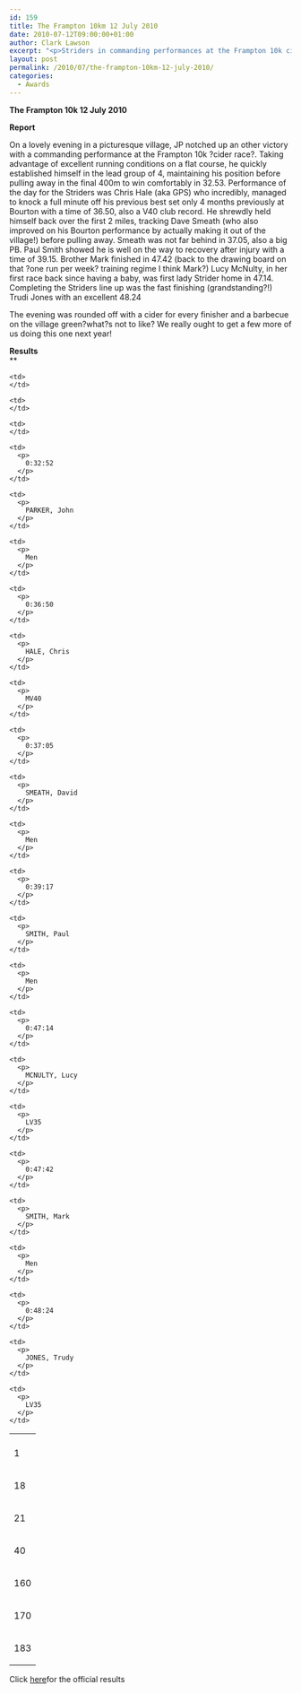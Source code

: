 ```yaml
---
id: 159
title: The Frampton 10km 12 July 2010
date: 2010-07-12T09:00:00+01:00
author: Clark Lawson
excerpt: "<p>Striders in commanding performances at the Frampton 10k cider race. Click on the links to find out more, Dave Smeath (Men's Captain) Frampton 10km 12 July 2010 Photos Report Results</p>"
layout: post
permalink: /2010/07/the-frampton-10km-12-july-2010/
categories:
  - Awards
---
```

**The Frampton 10k 12 July 2010** </p> 

**Report**

On a lovely evening in a picturesque village, JP notched up an other victory with a commanding performance at the Frampton 10k ?cider race?. Taking advantage of excellent running conditions on a flat course, he quickly established himself in the lead group of 4, maintaining his position before pulling away in the final 400m to win comfortably in 32.53. Performance of the day for the Striders was Chris Hale (aka GPS) who incredibly, managed to knock a full minute off his previous best set only 4 months previously at Bourton with a time of 36.50, also a V40 club record. He shrewdly held himself back over the first 2 miles, tracking Dave Smeath (who also improved on his Bourton performance by actually making it out of the village!) before pulling away. Smeath was not far behind in 37.05, also a big PB. Paul Smith showed he is well on the way to recovery after injury with a time of 39.15. Brother Mark finished in 47.42 (back to the drawing board on that ?one run per week? training regime I think Mark?) Lucy McNulty, in her first race back since having a baby, was first lady Strider home in 47.14. Completing the Striders line up was the fast finishing (grandstanding?!) Trudi Jones with an excellent 48.24

The evening was rounded off with a cider for every finisher and a barbecue on the village green?what?s not to like? We really ought to get a few more of us doing this one next year!</p> 

**<a name="Results"></a>Results<a name="Results"></a>**  
**</p> 

<table>
  <tr>
    <td>
    </td>
    
    <td>
    </td>
    
    <td>
    </td>
    
    <td>
    </td>
  </tr>
  
  <tr>
    <td>
      <p>
        1
      </p>
    </td>
    
    <td>
      <p>
        0:32:52
      </p>
    </td>
    
    <td>
      <p>
        PARKER, John
      </p>
    </td>
    
    <td>
      <p>
        Men
      </p>
    </td>
  </tr>
  
  <tr>
    <td>
      <p>
        18
      </p>
    </td>
    
    <td>
      <p>
        0:36:50
      </p>
    </td>
    
    <td>
      <p>
        HALE, Chris
      </p>
    </td>
    
    <td>
      <p>
        MV40
      </p>
    </td>
  </tr>
  
  <tr>
    <td>
      <p>
        21
      </p>
    </td>
    
    <td>
      <p>
        0:37:05
      </p>
    </td>
    
    <td>
      <p>
        SMEATH, David
      </p>
    </td>
    
    <td>
      <p>
        Men
      </p>
    </td>
  </tr>
  
  <tr>
    <td>
      <p>
        40
      </p>
    </td>
    
    <td>
      <p>
        0:39:17
      </p>
    </td>
    
    <td>
      <p>
        SMITH, Paul
      </p>
    </td>
    
    <td>
      <p>
        Men
      </p>
    </td>
  </tr>
  
  <tr>
    <td>
      <p>
        160
      </p>
    </td>
    
    <td>
      <p>
        0:47:14
      </p>
    </td>
    
    <td>
      <p>
        MCNULTY, Lucy
      </p>
    </td>
    
    <td>
      <p>
        LV35
      </p>
    </td>
  </tr>
  
  <tr>
    <td>
      <p>
        170
      </p>
    </td>
    
    <td>
      <p>
        0:47:42
      </p>
    </td>
    
    <td>
      <p>
        SMITH, Mark
      </p>
    </td>
    
    <td>
      <p>
        Men
      </p>
    </td>
  </tr>
  
  <tr>
    <td>
      <p>
        183
      </p>
    </td>
    
    <td>
      <p>
        0:48:24
      </p>
    </td>
    
    <td>
      <p>
        JONES, Trudy
      </p>
    </td>
    
    <td>
      <p>
        LV35
      </p>
    </td>
  </tr>
</table>

</b>Click <a href="http://www.clcstriders-runningclub.co.uk/documents/Frampton10K2010.xlsx" target="_blank" rel="nofollow">here</a>for the official results 

<map name="100109w.jpg">
  <area shape="RECT" coords="677,27,696,48" alt="Race Winner" />
  
  <area shape="RECT" coords="379,28,393,45" alt="Sarah Greef" />
  
  <area shape="RECT" coords="354,28,368,46" alt="Rachel Vines" />
  
  <area shape="RECT" coords="303,28,318,46" alt="Anna Maughan" />
  
  <area shape="RECT" coords="206,28,220,46" alt="Dawn Addinall" />
  
  <area shape="RECT" coords="86,28,103,46" alt="Alex Evans" />
</map>

<map name="100109m.jpg">
  <area shape="RECT" coords="63,31,76,45" alt="Clive Scott" />
  
  <area shape="RECT" coords="112,32,121,44" alt="Paul Davies" />
  
  <area shape="RECT" coords="118,32,129,43" alt="Paul Stonuary" />
  
  <area shape="RECT" coords="223,29,236,47" alt="James Gibbs" />
  
  <area shape="RECT" coords="255,29,264,42" alt="David Smeath" />
  
  <area shape="RECT" coords="263,28,272,43" alt="Chris Hale" />
  
  <area shape="RECT" coords="275,31,288,45" alt="Rob Shute" />
  
  <area shape="RECT" coords="308,31,321,45" alt="Billy Bradshaw" />
  
  <area shape="RECT" coords="582,29,594,46" alt="Will Ferguson" />
  
  <area shape="RECT" coords="680,30,694,45" alt="Race Winner" />
</map>